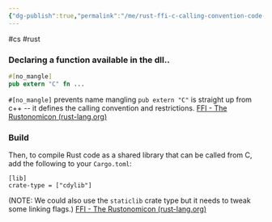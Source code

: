 ```yaml
---
{"dg-publish":true,"permalink":"/me/rust-ffi-c-calling-convention-code-for-dlls-in-rust/","dgHomeLink":true,"dgPassFrontmatter":false}
---
```


#cs #rust

### Declaring a function available in the dll..
```rust
#[no_mangle] 
pub extern "C" fn ...
```
`#[no_mangle]` prevents name mangling
`pub extern "C"` is straight up from c++ -- it defines the calling convention and restrictions.
[FFI - The Rustonomicon (rust-lang.org)](https://doc.rust-lang.org/nomicon/ffi.html#rust-side)
### Build
Then, to compile Rust code as a shared library that can be called from C, add the following to your `Cargo.toml`:

```
[lib] 
crate-type = ["cdylib"]
```

(NOTE: We could also use the `staticlib` crate type but it needs to tweak some linking flags.)
[FFI - The Rustonomicon (rust-lang.org)](https://doc.rust-lang.org/nomicon/ffi.html#rust-side)